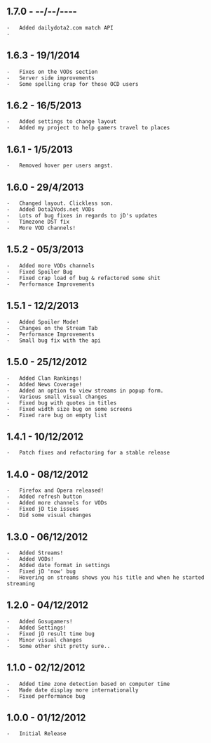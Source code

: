 ## 1.7.0 - --/--/----
    -   Added dailydota2.com match API
    -   
## 1.6.3 - 19/1/2014
    -   Fixes on the VODs section
    -   Server side improvements
    -   Some spelling crap for those OCD users
## 1.6.2 - 16/5/2013
    -   Added settings to change layout
    -   Added my project to help gamers travel to places
## 1.6.1 - 1/5/2013
    -   Removed hover per users angst.
## 1.6.0 - 29/4/2013
    -   Changed layout. Clickless son.
    -   Added Dota2Vods.net VODs
    -   Lots of bug fixes in regards to jD's updates
    -   Timezone DST fix
    -   More VOD channels!
## 1.5.2 - 05/3/2013
    -   Added more VODs channels
    -   Fixed Spoiler Bug
    -   Fixed crap load of bug & refactored some shit
    -   Performance Improvements
## 1.5.1 - 12/2/2013
    -   Added Spoiler Mode!
    -   Changes on the Stream Tab
    -   Performance Improvements
    -   Small bug fix with the api
## 1.5.0 - 25/12/2012 
    -   Added Clan Rankings!
    -   Added News Coverage!
    -   Added an option to view streams in popup form.
    -   Various small visual changes
    -   Fixed bug with quotes in titles
    -   Fixed width size bug on some screens
    -   Fixed rare bug on empty list
## 1.4.1 - 10/12/2012 
    -   Patch fixes and refactoring for a stable release
## 1.4.0 - 08/12/2012 
    -   Firefox and Opera released!
    -   Added refresh button
    -   Added more channels for VODs
    -   Fixed jD tie issues
    -   Did some visual changes
## 1.3.0 - 06/12/2012 
    -   Added Streams!
    -   Added VODs!
    -   Added date format in settings
    -   Fixed jD 'now' bug
    -   Hovering on streams shows you his title and when he started streaming
## 1.2.0 - 04/12/2012 
    -   Added Gosugamers!
    -   Added Settings!
    -   Fixed jD result time bug
    -   Minor visual changes
    -   Some other shit pretty sure..
## 1.1.0 - 02/12/2012 
    -   Added time zone detection based on computer time
    -   Made date display more internationally
    -   Fixed performance bug
## 1.0.0 - 01/12/2012 
    -   Initial Release